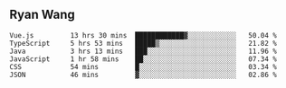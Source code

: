 ## Ryan Wang

<!--START_SECTION:waka-->

```text
Vue.js         13 hrs 30 mins  ████████████▓░░░░░░░░░░░░   50.04 %
TypeScript     5 hrs 53 mins   █████▒░░░░░░░░░░░░░░░░░░░   21.82 %
Java           3 hrs 13 mins   ███░░░░░░░░░░░░░░░░░░░░░░   11.96 %
JavaScript     1 hr 58 mins    ██░░░░░░░░░░░░░░░░░░░░░░░   07.34 %
CSS            54 mins         █░░░░░░░░░░░░░░░░░░░░░░░░   03.34 %
JSON           46 mins         ▓░░░░░░░░░░░░░░░░░░░░░░░░   02.86 %
```

<!--END_SECTION:waka-->
